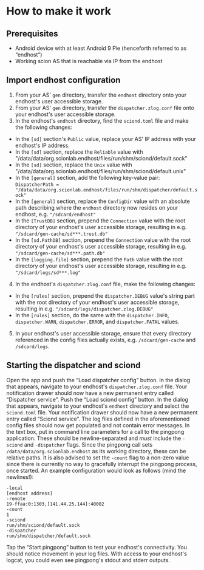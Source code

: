 # How to make it work
## Prerequisites
- Android device with at least Android 9 Pie (henceforth referred to as “endhost”)
- Working scion AS that is reachable via IP from the endhost

## Import endhost configuration
1. From your AS' `gen` directory, transfer the `endhost` directory onto your endhost's user accessible storage.
2. From your AS' `gen` directory, transfer the `dispatcher.zlog.conf` file onto your endhost's user accessible storage.
3. In the endhost's `endhost` directory, find the `sciond.toml` file and make the following changes:
  - In the `[sd]` section's `Public` value, replace your AS' IP address with your endhost's IP address.
  - In the `[sd]` section, replace the `Reliable` value with <sample>"/data/data/org.scionlab.endhost/files/run/shm/sciond/default.sock"</sample>
  - In the `[sd]` section, replace the `Unix` value with <sample>"/data/data/org.scionlab.endhost/files/run/shm/sciond/default.unix"</sample>
  - In the `[general]` section, add the following key-value pair: `DispatcherPath = "/data/data/org.scionlab.endhost/files/run/shm/dispatcher/default.sock"`
  - In the `[general]` section, replace the `ConfigDir` value with an absolute path describing where the `endhost` directory now resides on your endhost, e.g. `"/sdcard/endhost"`
  - In the `[TrustDB]` section, prepend the `Connection` value with the root directory of your endhost's user accessible storage, resulting in e.g. `"/sdcard/gen-cache/sd***.trust.db"`
  - In the `[sd.PathDB]` section, prepend the `Connection` value with the root directory of your endhost's user accessible storage, resulting in e.g. `"/sdcard/gen-cache/sd***.path.db"`
  - In the `[logging.file]` section, prepend the `Path` value with the root directory of your endhost's user accessible storage, resulting in e.g. `"/sdcard/logs/sd***.log"`
4. In the endhost's `dispatcher.zlog.conf` file, make the following changes:
  - In the `[rules]` section, prepend the `dispatcher.DEBUG` value's string part with the root directory of your endhost's user accessible storage, resulting in e.g. `"/sdcard/logs/dispatcher.zlog.DEBUG"`
  - In the `[rules]` section, do the same with the `dispatcher.INFO`, `dispatcher.WARN`, `dispatcher.ERROR`, and `dispatcher.FATAL` values.
5. In your endhost's user accessible storage, ensure that every directory referenced in the config files actually exists, e.g. `/sdcard/gen-cache` and `/sdcard/logs`.

## Starting the dispatcher and sciond
Open the app and push the “Load dispatcher config” button. In the dialog that appears, navigate to your endhost's `dispatcher.zlog.conf` file. Your notification drawer should now have a new permanent entry called “Dispatcher service”.
Push the “Load sciond config” button. In the dialog that appears, navigate to your endhost's `endhost` directory and select the `sciond.toml` file. Your notification drawer should now have a new permanent entry called “Sciond service”.
The log files defined in the aforementioned config files should now get populated and not contain error messages.
In the text box, put in command line parameters for a call to the pingpong application. These should be newline-separated and _must_ include the `-sciond` and `-dispatcher` flags. Since the pingpong call sets `/data/data/org.scionlab.endhost` as its working directory, these can be relative paths. It is also advised to set the `-count` flag to a non-zero value since there is currently no way to gracefully interrupt the pingpong process, once started. An example configuration would look as follows (mind the newlines!):
```
-local
[endhost address]
-remote
19-ffaa:0:1303,[141.44.25.144]:40002
-count
1
-sciond
run/shm/sciond/default.sock
-dispatcher
run/shm/dispatcher/default.sock
```
Tap the “Start pingpong” button to test your endhost's connectivity. You should notice movement in your log files. With access to your endhost's logcat, you could even see pingpong's stdout and stderr outputs.